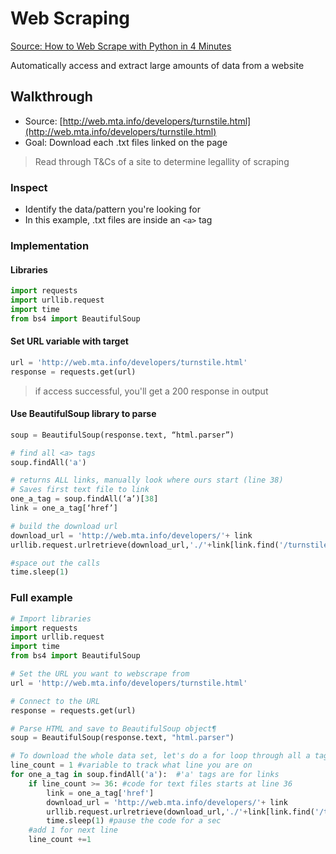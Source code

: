 # Web Scraping

[Source: How to Web Scrape with Python in 4 Minutes](https://towardsdatascience.com/how-to-web-scrape-with-python-in-4-minutes-bc49186a8460)

Automatically access and extract large amounts of data from a website

## Walkthrough

- Source: [http://web.mta.info/developers/turnstile.html](http://web.mta.info/developers/turnstile.html)
- Goal: Download each .txt files linked on the page

> Read through T&Cs of a site to determine legallity of scraping

### Inspect

- Identify the data/pattern you're looking for
- In this example, .txt files are inside an `<a>` tag

### Implementation

#### Libraries

```python
import requests
import urllib.request
import time
from bs4 import BeautifulSoup
```

#### Set URL variable with target

```python
url = 'http://web.mta.info/developers/turnstile.html'
response = requests.get(url)
```

> if access successful, you'll get a 200 response in output

#### Use BeautifulSoup library to parse

```python
soup = BeautifulSoup(response.text, “html.parser”)

# find all <a> tags
soup.findAll('a')

# returns ALL links, manually look where ours start (line 38)
# Saves first text file to link
one_a_tag = soup.findAll(‘a’)[38]
link = one_a_tag[‘href’]

# build the download url
download_url = 'http://web.mta.info/developers/'+ link
urllib.request.urlretrieve(download_url,'./'+link[link.find('/turnstile_')+1:])

#space out the calls
time.sleep(1)
```

### Full example

```python
# Import libraries
import requests
import urllib.request
import time
from bs4 import BeautifulSoup

# Set the URL you want to webscrape from
url = 'http://web.mta.info/developers/turnstile.html'

# Connect to the URL
response = requests.get(url)

# Parse HTML and save to BeautifulSoup object¶
soup = BeautifulSoup(response.text, "html.parser")

# To download the whole data set, let's do a for loop through all a tags
line_count = 1 #variable to track what line you are on
for one_a_tag in soup.findAll('a'):  #'a' tags are for links
    if line_count >= 36: #code for text files starts at line 36
        link = one_a_tag['href']
        download_url = 'http://web.mta.info/developers/'+ link
        urllib.request.urlretrieve(download_url,'./'+link[link.find('/turnstile_')+1:]) 
        time.sleep(1) #pause the code for a sec
    #add 1 for next line
    line_count +=1
```
